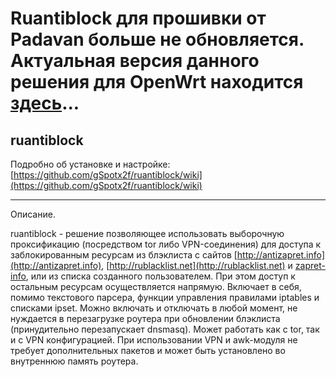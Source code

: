 # Ruantiblock для прошивки от Padavan больше не обновляется. Актуальная версия данного решения для OpenWrt находится [здесь](https://github.com/gSpotx2f/ruantiblock_openwrt)...

## ruantiblock

Подробно об установке и настройке: [https://github.com/gSpotx2f/ruantiblock/wiki](https://github.com/gSpotx2f/ruantiblock/wiki)

___________________

Описание.

ruantiblock - решение позволяющее использовать выборочную проксификацию (посредством tor либо VPN-соединения) для доступа к заблокированным ресурсам из блэклиста с сайтов [http://antizapret.info](http://antizapret.info), [http://rublacklist.net](http://rublacklist.net) и [zapret-info](https://github.com/zapret-info/z-i), или из списка созданного пользователем. При этом доступ к остальным ресурсам осуществляется напрямую. Включает в себя, помимо текстового парсера, функции управления правилами iptables и списками ipset. Можно включать и отключать в любой момент, не нуждается в перезагрузке роутера при обновлении блэклиста (принудительно перезапускает dnsmasq). Может работать как с tor, так и с VPN конфигурацией. При использовании VPN и awk-модуля не требует дополнительных пакетов и может быть установлено во внутреннюю память роутера.
